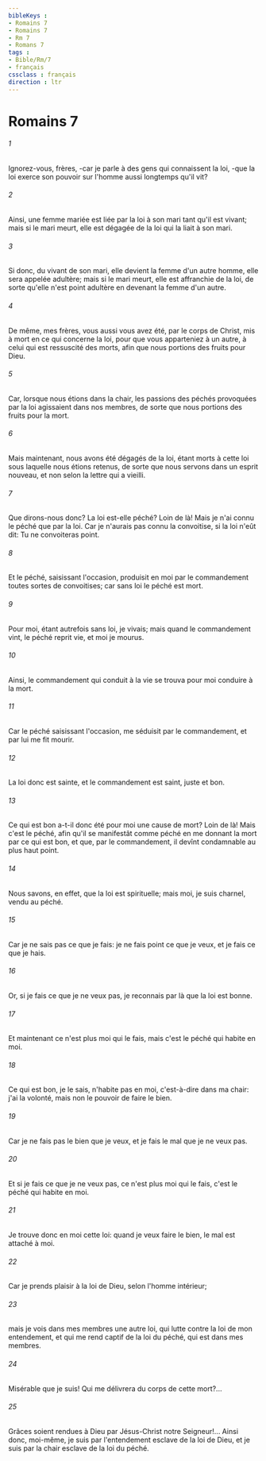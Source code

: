 ```yaml
---
bibleKeys : 
- Romains 7
- Romains 7
- Rm 7
- Romans 7
tags : 
- Bible/Rm/7
- français
cssclass : français
direction : ltr
---
```


# Romains 7

###### 1
Ignorez-vous, frères, -car je parle à des gens qui connaissent la loi, -que la loi exerce son pouvoir sur l'homme aussi longtemps qu'il vit?
###### 2
Ainsi, une femme mariée est liée par la loi à son mari tant qu'il est vivant; mais si le mari meurt, elle est dégagée de la loi qui la liait à son mari.
###### 3
Si donc, du vivant de son mari, elle devient la femme d'un autre homme, elle sera appelée adultère; mais si le mari meurt, elle est affranchie de la loi, de sorte qu'elle n'est point adultère en devenant la femme d'un autre.
###### 4
De même, mes frères, vous aussi vous avez été, par le corps de Christ, mis à mort en ce qui concerne la loi, pour que vous apparteniez à un autre, à celui qui est ressuscité des morts, afin que nous portions des fruits pour Dieu.
###### 5
Car, lorsque nous étions dans la chair, les passions des péchés provoquées par la loi agissaient dans nos membres, de sorte que nous portions des fruits pour la mort.
###### 6
Mais maintenant, nous avons été dégagés de la loi, étant morts à cette loi sous laquelle nous étions retenus, de sorte que nous servons dans un esprit nouveau, et non selon la lettre qui a vieilli.
###### 7
Que dirons-nous donc? La loi est-elle péché? Loin de là! Mais je n'ai connu le péché que par la loi. Car je n'aurais pas connu la convoitise, si la loi n'eût dit: Tu ne convoiteras point.
###### 8
Et le péché, saisissant l'occasion, produisit en moi par le commandement toutes sortes de convoitises; car sans loi le péché est mort.
###### 9
Pour moi, étant autrefois sans loi, je vivais; mais quand le commandement vint, le péché reprit vie, et moi je mourus.
###### 10
Ainsi, le commandement qui conduit à la vie se trouva pour moi conduire à la mort.
###### 11
Car le péché saisissant l'occasion, me séduisit par le commandement, et par lui me fit mourir.
###### 12
La loi donc est sainte, et le commandement est saint, juste et bon.
###### 13
Ce qui est bon a-t-il donc été pour moi une cause de mort? Loin de là! Mais c'est le péché, afin qu'il se manifestât comme péché en me donnant la mort par ce qui est bon, et que, par le commandement, il devînt condamnable au plus haut point.
###### 14
Nous savons, en effet, que la loi est spirituelle; mais moi, je suis charnel, vendu au péché.
###### 15
Car je ne sais pas ce que je fais: je ne fais point ce que je veux, et je fais ce que je hais.
###### 16
Or, si je fais ce que je ne veux pas, je reconnais par là que la loi est bonne.
###### 17
Et maintenant ce n'est plus moi qui le fais, mais c'est le péché qui habite en moi.
###### 18
Ce qui est bon, je le sais, n'habite pas en moi, c'est-à-dire dans ma chair: j'ai la volonté, mais non le pouvoir de faire le bien.
###### 19
Car je ne fais pas le bien que je veux, et je fais le mal que je ne veux pas.
###### 20
Et si je fais ce que je ne veux pas, ce n'est plus moi qui le fais, c'est le péché qui habite en moi.
###### 21
Je trouve donc en moi cette loi: quand je veux faire le bien, le mal est attaché à moi.
###### 22
Car je prends plaisir à la loi de Dieu, selon l'homme intérieur;
###### 23
mais je vois dans mes membres une autre loi, qui lutte contre la loi de mon entendement, et qui me rend captif de la loi du péché, qui est dans mes membres.
###### 24
Misérable que je suis! Qui me délivrera du corps de cette mort?...
###### 25
Grâces soient rendues à Dieu par Jésus-Christ notre Seigneur!... Ainsi donc, moi-même, je suis par l'entendement esclave de la loi de Dieu, et je suis par la chair esclave de la loi du péché.
